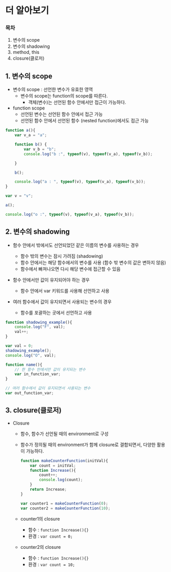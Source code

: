 # 더 알아보기

### 목차
1. 변수의 scope
2. 변수의 shadowing
3. method, this
4. closure(클로저)


## 1. 변수의 scope
- 변수의 scope : 선언한 변수가 유효한 영역
	- 변수의 scope는 function의 scope를 따른다.
		- 객체(변수)는 선언된 함수 안에서만 접근이 가능하다.
- function scope
	- 선언된 변수는 선언된 함수 안에서 접근 가능
	- 선언된 함수 안에서 선언된 함수 (nested function)에서도 접근 가능

```javascript
function a(){
	var v_a = "a";

	function b() {
		var v_b = "b";
		console.log("b :", typeof(v), typeof(v_a), typeof(v_b));

	}

	b();

	console.log("a : ", typeof(v), typeof(v_a), typeof(v_b));
}

var v = "v";

a();

console.log("o :", typeof(v), typeof(v_a), typeof(v_b));
```

## 2. 변수의 shadowing
- 함수 안에서 밖에서도 선언되었던 같은 이름의 변수를 사용하는 경우
	- 함수 밖의 변수는 잠시 가려짐 (shadowing)
	- 함수 안에서는 해당 함수에서의 변수를 사용 (함수 밖 변수의 값은 변하지 않음)
	- 함수에서 빠져나오면 다시 해당 변수에 접근할 수 있음

- 함수 안에서만 값이 유지되어야 하는 경우
	- 함수 안에서 var 키워드를 사용해 선언하고 사용

- 여러 함수에서 값이 유지되면서 사용되는 변수의 경우
	- 함수를 포괄하는 곳에서 선언하고 사용

```javascript
function shadowing_example(){
	console.log("F", val);
	val++;
}

var val = 0;
shadowing_example();
console.log("O", val);
```

```javascript
function name(){
	// 한 함수 안에서만 값이 유지되는 변수
	var in_function_var;
}

// 여러 함수에서 값이 유지되면서 사용되는 변수
var out_function_var;
```
## 3. closure(클로저)
- Closure
	- 함수, 함수가 선언될 때의 environment로 구성
	- 함수가 정의될 때의 environment가 함께 closure로 결합되면서, 다양한 활용이 가능하다.
		```javascript
		function makeCounterFunction(initVal){
			var count = initVal;
			function Increase(){
				count++;
				console.log(count);
			}
			return Increase;
		}
	
		var counter1 = makeCounterFunction(0);
		var counter2 = makeCounterFunction(10);
		```

	- counter1의 closure
		- 함수 : ```function Increase(){}```
		- 환경 : ```var count = 0;```

	- counter2의 closure
		- 함수 : ```function Increase(){}```
		- 환경 : ```var count = 10;```
